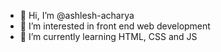- 👋 Hi, I’m @ashlesh-acharya
- 👀 I’m interested in front end web development
- 🌱 I’m currently learning HTML, CSS and JS

<!---
ashlesh-acharya/ashlesh-acharya is a ✨ special ✨ repository because its `README.md` (this file) appears on your GitHub profile.
You can click the Preview link to take a look at your changes.
--->
